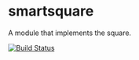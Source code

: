 # smartsquare
A module that implements the square.

[![Build Status](https://travis-ci.org/lucabaldini/splrand.svg?branch=master)](https://travis-ci.org/lucabaldini/splrand)
